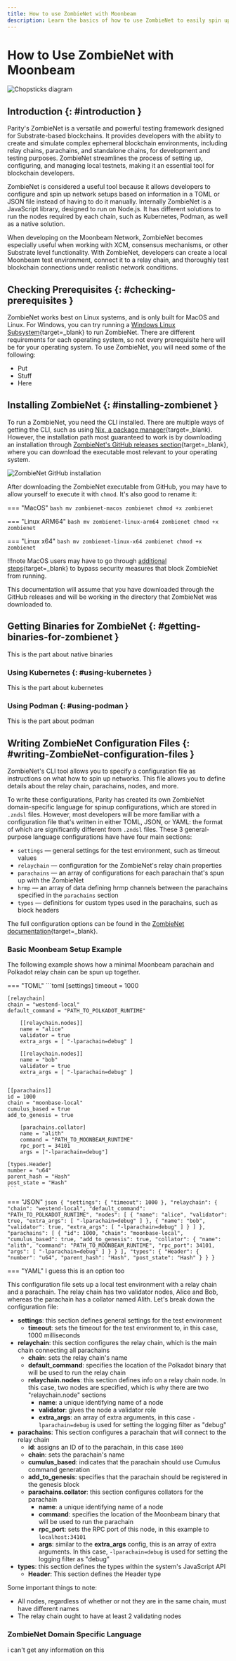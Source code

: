 ```yaml
---
title: How to use ZombieNet with Moonbeam
description: Learn the basics of how to use ZombieNet to easily spin up a local end-to-end configuration of a relay chain and a Moonbase network.
--- 
```


# How to Use ZombieNet with Moonbeam

![Chopsticks diagram](/images/builders/build/substrate-api/chopsticks/chopsticks-banner.png)

## Introduction {: #introduction }

Parity's ZombieNet is a versatile and powerful testing framework designed for Substrate-based blockchains. It provides developers with the ability to create and simulate complex ephemeral blockchain environments, including relay chains, parachains, and standalone chains, for development and testing purposes. ZombieNet streamlines the process of setting up, configuring, and managing local testnets, making it an essential tool for blockchain developers.  

ZombieNet is considered a useful tool because it allows developers to configure and spin up network setups based on information in a TOML or JSON file instead of having to do it manually. Internally ZombieNet is a JavaScript library, designed to run on Node.js. It has different solutions to run the nodes required by each chain, such as Kubernetes, Podman, as well as a native solution.   

When developing on the Moonbeam Network, ZombieNet becomes especially useful when working with XCM, consensus mechanisms, or other Substrate level functionality. With ZombieNet, developers can create a local Moonbeam test environment, connect it to a relay chain, and thoroughly test blockchain connections under realistic network conditions.  

## Checking Prerequisites {: #checking-prerequisites }

ZombieNet works best on Linux systems, and is only built for MacOS and Linux. For Windows, you can try running a [Windows Linux Subsystem](https://learn.microsoft.com/en-us/windows/wsl/install){target=_blank} to run ZombieNet. There are different requirements for each operating system, so not every prerequisite here will be for your operating system. To use ZombieNet, you will need some of the following:  

- Put
- Stuff
- Here

## Installing ZombieNet {: #installing-zombienet }

To run a ZombieNet, you need the CLI installed. There are multiple ways of getting the CLI, such as using [Nix, a package manager](https://paritytech.github.io/zombienet/install.html#using-nix){target=_blank}. However, the installation path most guaranteed to work is by downloading an installation through [ZombieNet's GitHub releases section](https://github.com/paritytech/zombienet/releases){target=_blank}, where you can download the executable most relevant to your operating system.  

![ZombieNet GitHub installation](/images/builders/build/substrate-api/zombienet/zombienet-1.png)

After downloading the ZombieNet executable from GitHub, you may have to allow yourself to execute it with `chmod`. It's also good to rename it:  

=== "MacOS"
    ```bash
    mv zombienet-macos zombienet
    chmod +x zombienet
    ```

=== "Linux ARM64"
    ```bash
    mv zombienet-linux-arm64 zombienet
    chmod +x zombienet
    ```

=== "Linux x64"
    ```bash
    mv zombienet-linux-x64 zombienet
    chmod +x zombienet
    ```

!!!note
    MacOS users may have to go through [additional steps](https://support.apple.com/guide/mac-help/apple-cant-check-app-for-malicious-software-mchleab3a043/mac){target=_blank} to bypass security measures that block ZombieNet from running.

This documentation will assume that you have downloaded through the GitHub releases and will be working in the directory that ZombieNet was downloaded to.  

## Getting Binaries for ZombieNet {: #getting-binaries-for-zombienet }

This is the part about native binaries  

### Using Kubernetes {: #using-kubernetes }

This is the part about kubernetes  

### Using Podman {: #using-podman }

This is the part about podman  

## Writing ZombieNet Configuration Files {: #writing-ZombieNet-configuration-files }

ZombieNet's CLI tool allows you to specify a configuration file as instructions on what how to spin up networks. This file allows you to define details about the relay chain, parachains, nodes, and more.  

To write these configurations, Parity has created its own ZombieNet domain-specific language for spinup configurations, which are stored in `.zndsl` files. However, most developers will be more familiar with a configuration file that's written in either TOML, JSON, or YAML: the format of which are significantly different from `.zndsl` files. These 3 general-purpose language configurations have have four main sections:  

- `settings` — general settings for the test environment, such as timeout values  
- `relaychain` — configuration for the ZombieNet's relay chain properties  
- `parachains` — an array of configurations for each parachain that's spun up with the ZombieNet  
- `hrmp` — an array of data defining hrmp channels between the parachains specified in the `parachains` section  
- `types` — definitions for custom types used in the parachains, such as block headers  

The full configuration options can be found in the [ZombieNet documentation](https://paritytech.github.io/ZombieNet/network-definition-spec.html){target=_blank}.  

### Basic Moonbeam Setup Example

The following example shows how a minimal Moonbeam parachain and Polkadot relay chain can be spun up together.  

=== "TOML"
    ```toml
    [settings]
    timeout = 1000

    [relaychain]
    chain = "westend-local"
    default_command = "PATH_TO_POLKADOT_RUNTIME"

        [[relaychain.nodes]]
        name = "alice"
        validator = true
        extra_args = [ "-lparachain=debug" ]

        [[relaychain.nodes]]
        name = "bob"
        validator = true
        extra_args = [ "-lparachain=debug" ]


    [[parachains]]
    id = 1000
    chain = "moonbase-local"
    cumulus_based = true
    add_to_genesis = true

        [parachains.collator]
        name = "alith"
        command = "PATH_TO_MOONBEAM_RUNTIME"
        rpc_port = 34101  
        args = ["-lparachain=debug"]

    [types.Header]
    number = "u64"
    parent_hash = "Hash"
    post_state = "Hash"
    ```

=== "JSON"
    ```json
    {
        "settings": {
            "timeout": 1000
        },
        "relaychain": {
            "chain": "westend-local",
            "default_command": "PATH_TO_POLKADOT_RUNTIME",
            "nodes": [
                {
                    "name": "alice",
                    "validator": true,
                    "extra_args": [
                    "-lparachain=debug"
                    ]
                },
                {
                    "name": "bob",
                    "validator": true,
                    "extra_args": [
                    "-lparachain=debug"
                    ]
                }
            ]
        },
        "parachains": [
            {
                "id": 1000,
                "chain": "moonbase-local",
                "cumulus_based": true,
                "add_to_genesis": true,
                "collator": {
                    "name": "alith",
                    "command": "PATH_TO_MOONBEAM_RUNTIME",
                    "rpc_port": 34101,
                    "args": [
                    "-lparachain=debug"
                    ]
                }
            }
        ],
        "types": {
            "Header": {
                "number": "u64",
                "parent_hash": "Hash",
                "post_state": "Hash"
            }
        }
    }
    ```

=== "YAML"
    I guess this is an option too

This configuration file sets up a local test environment with a relay chain and a parachain. The relay chain has two validator nodes, Alice and Bob, whereas the parachain has a collator named Alith. Let's break down the configuration file:  

- **settings**: this section defines general settings for the test environment
    - **timeout**: sets the timeout for the test environment to, in this case, 1000 milliseconds
- **relaychain**: this section configures the relay chain, which is the main chain connecting all parachains
    - **chain**: sets the relay chain's name
    - **default_command**: specifies the location of the Polkadot binary that will be used to run the relay chain
    - **relaychain.nodes**: this section defines info on a relay chain node. In this case, two nodes are specified, which is why there are two "relaychain.node" sections
        - **name**: a unique identifying name of a node 
        - **validator**: gives the node a validator role 
        - **extra_args**: an array of extra arguments, in this case `-lparachain=debug` is used for setting the logging filter as "debug"  
- **parachains**: This section configures a parachain that will connect to the relay chain
    - **id**: assigns an ID of to the parachain, in this case `1000`
    - **chain**: sets the parachain's name
    - **cumulus_based**: indicates that the parachain should use Cumulus command generation
    - **add_to_genesis**: specifies that the parachain should be registered in the genesis block
    - **parachains.collator**: this section configures collators for the parachain
        - **name**: a unique identifying name of a node 
        - **command**: specifies the location of the Moonbeam binary that will be used to run the parachain
        - **rpc_port**: sets the RPC port of this node, in this example to `localhost:34101`
        - **args**: similar to the **extra_args** config, this is an array of extra arguments. In this case, `-lparachain=debug` is used for setting the logging filter as "debug"
- **types**: this section defines the types within the system's JavaScript API
    - **Header**: This section defines the Header type


Some important things to note:  

- All nodes, regardless of whether or not they are in the same chain, must have different names
- The relay chain ought to have at least 2 validating nodes

### ZombieNet Domain Specific Language 

i can't get any information on this

